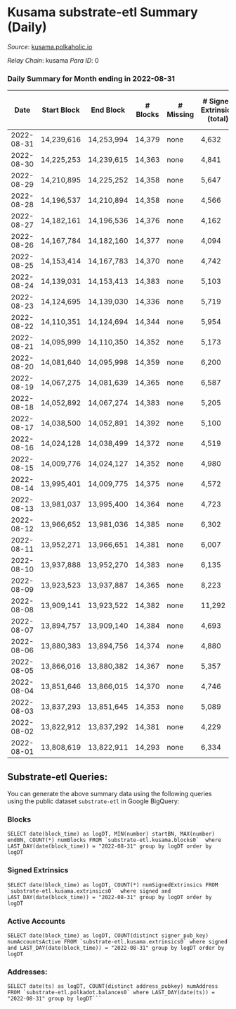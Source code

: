 # Kusama substrate-etl Summary (Daily)

_Source_: [kusama.polkaholic.io](https://kusama.polkaholic.io)

*Relay Chain*: kusama
*Para ID*: 0



### Daily Summary for Month ending in 2022-08-31


| Date | Start Block | End Block | # Blocks | # Missing | # Signed Extrinsics (total) | # Active Accounts | # Addresses with Balances | # Events | # Transfers | # XCM Transfers In | # XCM Transfers Out |
| ---- | ----------- | --------- | -------- | --------- | --------------------------- | ----------------- | ------------------------- | -------- | ----------- | ------------------ | ------------------- |
| 2022-08-31 | 14,239,616 | 14,253,994 | 14,379 | none  | 4,632 | 1,303 | 266,043 | 724,451 | 1,459 ($3,660,216) | 130 ($151,872) | 169 ($148,296) |
| 2022-08-30 | 14,225,253 | 14,239,615 | 14,363 | none  | 4,841 | 1,655 |  | 608,231 | 1,547 ($8,015,593) | 145 ($223,547) | 145 ($148,789) |
| 2022-08-29 | 14,210,895 | 14,225,252 | 14,358 | none  | 5,647 | 1,807 |  | 635,599 | 1,940 ($2,803,522) | 153 ($348,214) | 152 ($193,264) |
| 2022-08-28 | 14,196,537 | 14,210,894 | 14,358 | none  | 4,566 | 1,077 |  | 620,779 | 1,135 ($2,370,994) | 81 ($113,613) | 110 ($88,102.24) |
| 2022-08-27 | 14,182,161 | 14,196,536 | 14,376 | none  | 4,162 | 1,324 |  | 618,334 | 1,146 ($11,742,486) | 124 ($321,521) | 132 ($419,469) |
| 2022-08-26 | 14,167,784 | 14,182,160 | 14,377 | none  | 4,094 | 1,229 | 265,467 | 619,992 | 1,520 ($5,007,549) | 145 ($314,674) | 140 ($186,930) |
| 2022-08-25 | 14,153,414 | 14,167,783 | 14,370 | none  | 4,742 | 1,402 | 265,360 | 612,992 | 1,361 ($3,881,513) | 114 ($654,030) | 136 ($359,225) |
| 2022-08-24 | 14,139,031 | 14,153,413 | 14,383 | none  | 5,103 | 1,547 | 265,255 | 605,095 | 1,442 ($4,356,176) | 115 ($299,084) | 125 ($235,404) |
| 2022-08-23 | 14,124,695 | 14,139,030 | 14,336 | none  | 5,719 | 1,442 | 265,146 | 604,412 | 1,505 ($5,640,925) | 147 ($170,848) | 155 ($289,042) |
| 2022-08-22 | 14,110,351 | 14,124,694 | 14,344 | none  | 5,954 | 1,810 | 265,035 | 634,980 | 1,827 ($3,432,097) | 152 ($393,154) | 167 ($819,297) |
| 2022-08-21 | 14,095,999 | 14,110,350 | 14,352 | none  | 5,173 | 1,220 |  | 646,457 | 1,428 ($1,966,902) | 182 ($325,648) | 221 ($561,189) |
| 2022-08-20 | 14,081,640 | 14,095,998 | 14,359 | none  | 6,200 | 1,401 | 264,867 | 609,581 | 1,576 ($3,623,806) | 97 ($119,386) | 132 ($418,760) |
| 2022-08-19 | 14,067,275 | 14,081,639 | 14,365 | none  | 6,587 | 1,786 |  | 599,389 | 1,829 ($13,567,483) | 174 ($462,595) | 238 ($719,015) |
| 2022-08-18 | 14,052,892 | 14,067,274 | 14,383 | none  | 5,205 | 1,518 |  | 638,612 | 1,505 ($3,393,600) | 171 ($564,289) | 215 ($673,838) |
| 2022-08-17 | 14,038,500 | 14,052,891 | 14,392 | none  | 5,100 | 1,506 |  | 592,986 | 1,492 ($2,737,164) | 147 ($566,221) | 169 ($356,711) |
| 2022-08-16 | 14,024,128 | 14,038,499 | 14,372 | none  | 4,519 | 1,550 |  | 604,453 | 1,386 ($4,579,128) | 129 ($219,795) | 175 ($203,949) |
| 2022-08-15 | 14,009,776 | 14,024,127 | 14,352 | none  | 4,980 | 1,699 |  | 597,364 | 1,432 ($3,588,762) | 167 ($302,491) | 152 ($209,391) |
| 2022-08-14 | 13,995,401 | 14,009,775 | 14,375 | none  | 4,572 | 1,557 |  | 618,386 | 1,854 ($4,353,271) | 292 ($638,679) | 291 ($778,476) |
| 2022-08-13 | 13,981,037 | 13,995,400 | 14,364 | none  | 4,723 | 1,396 |  | 589,072 | 1,474 ($2,514,369) | 147 ($227,758) | 224 ($489,517) |
| 2022-08-12 | 13,966,652 | 13,981,036 | 14,385 | none  | 6,302 | 2,044 |  | 611,399 | 2,011 ($3,476,125) | 146 ($183,403) | 316 ($335,618) |
| 2022-08-11 | 13,952,271 | 13,966,651 | 14,381 | none  | 6,007 | 2,167 |  | 602,111 | 2,560 ($32,686,710) | 228 ($319,152) | 506 ($4,061,333) |
| 2022-08-10 | 13,937,888 | 13,952,270 | 14,383 | none  | 6,135 | 2,268 | 263,537 | 603,191 | 2,564 ($24,415,336) | 196 ($4,123,647) | 462 ($584,932) |
| 2022-08-09 | 13,923,523 | 13,937,887 | 14,365 | none  | 8,223 | 2,971 | 263,334 | 732,553 | 3,213 ($8,498,168) | 229 ($369,412) | 533 ($712,365) |
| 2022-08-08 | 13,909,141 | 13,923,522 | 14,382 | none  | 11,292 | 5,499 | 263,049 | 805,415 | 71,988 ($130,528,281) | 388 ($2,843,689) | 1,023 ($10,562,219) |
| 2022-08-07 | 13,894,757 | 13,909,140 | 14,384 | none  | 4,693 | 1,165 | 261,512 | 591,609 | 1,785 ($3,887,063) | 268 ($834,657) | 348 ($621,362) |
| 2022-08-06 | 13,880,383 | 13,894,756 | 14,374 | none  | 4,880 | 1,276 | 261,395 | 595,919 | 1,252 ($4,038,995) | 266 ($794,023) | 244 ($883,833) |
| 2022-08-05 | 13,866,016 | 13,880,382 | 14,367 | none  | 5,357 | 1,713 | 261,318 | 639,140 | 1,838 ($4,270,033) | 218 ($243,497) | 120 ($347,775) |
| 2022-08-04 | 13,851,646 | 13,866,015 | 14,370 | none  | 4,746 | 1,294 | 261,236 | 571,838 | 1,145 ($2,738,779) | 289 ($207,001) | 129 ($209,024) |
| 2022-08-03 | 13,837,293 | 13,851,645 | 14,353 | none  | 5,089 | 1,769 |  | 580,096 | 1,207 ($3,023,065) | 235 ($70,063.88) | 99 ($137,852) |
| 2022-08-02 | 13,822,912 | 13,837,292 | 14,381 | none  | 4,229 | 1,280 | 261,179 | 573,226 | 1,129 ($6,266,206) | 226 ($273,586) | 148 ($404,343) |
| 2022-08-01 | 13,808,619 | 13,822,911 | 14,293 | none  | 6,334 | 1,604 |  | 649,978 | 1,148 ($1,910,937) | 188 ($322,308) | 136 ($154,256) |

## Substrate-etl Queries:
You can generate the above summary data using the following queries using the public dataset `substrate-etl` in Google BigQuery:


### Blocks
```
SELECT date(block_time) as logDT, MIN(number) startBN, MAX(number) endBN, COUNT(*) numBlocks FROM `substrate-etl.kusama.blocks0`  where LAST_DAY(date(block_time)) = "2022-08-31" group by logDT order by logDT
```


### Signed Extrinsics
```
SELECT date(block_time) as logDT, COUNT(*) numSignedExtrinsics FROM `substrate-etl.kusama.extrinsics0`  where signed and LAST_DAY(date(block_time)) = "2022-08-31" group by logDT order by logDT
```


### Active Accounts
```
SELECT date(block_time) as logDT, COUNT(distinct signer_pub_key) numAccountsActive FROM `substrate-etl.kusama.extrinsics0` where signed and LAST_DAY(date(block_time)) = "2022-08-31" group by logDT order by logDT
```


### Addresses:
```
SELECT date(ts) as logDT, COUNT(distinct address_pubkey) numAddress FROM `substrate-etl.polkadot.balances0` where LAST_DAY(date(ts)) = "2022-08-31" group by logDT```

